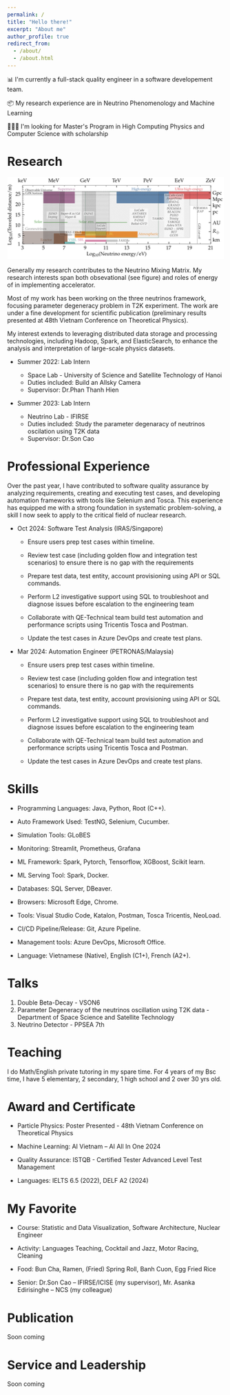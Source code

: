 ```yaml
---
permalink: /
title: "Hello there!"
excerpt: "About me"
author_profile: true
redirect_from: 
  - /about/
  - /about.html
---
```


📊 I'm currently a full-stack quality engineer in a software developement team. 

📦 My research experience are in Neutrino Phenomenology and Machine Learning

👩🏻‍💻 I'm looking for Master's Program in High Computing Physics and Computer Science with scholarship



Research
======
![Illustration of my interest](images/HE-Neutrinos.png)

<!-- ------ -->

Generally my research contributes to the Neutrino Mixing Matrix. My research interests span both obsevational (see figure) and roles of energy of in implementing accelerator. 

Most of my work has been working on the three neutrinos framework, focusing parameter degeneracy problem in T2K experiment. The work are under a fine development for scientific publication (preliminary results presented at 48th Vietnam Conference on Theoretical Physics). 

My interest extends to leveraging distributed data storage and processing technologies, including Hadoop, Spark, and ElasticSearch, to enhance the analysis and interpretation of large-scale physics datasets.


* Summer 2022: Lab Intern
  * Space Lab - University of Science and Satellite Technology of Hanoi
  * Duties included: Build an Allsky Camera
  * Supervisor: Dr.Phan Thanh Hien

* Summer 2023: Lab Intern
  * Neutrino Lab - IFIRSE
  * Duties included: Study the parameter degenaracy of neutrinos oscilation using T2K data
  * Supervisor: Dr.Son Cao

Professional Experience
======

Over the past year, I have contributed to software quality assurance by analyzing requirements, creating and executing test cases, and developing automation frameworks with tools like Selenium and Tosca. This experience has equipped me with a strong foundation in systematic problem-solving, a skill I now seek to apply to the critical field of nuclear research. 

* Oct 2024: Software Test Analysis (IRAS/Singapore)
  * Ensure users prep test cases within timeline. 

  * Review test case (including golden flow and integration test scenarios) to ensure there is no gap with the requirements 

  * Prepare test data, test entity, account provisioning using API or SQL commands. 

  * Perform L2 investigative support using SQL to troubleshoot and diagnose issues before escalation to the engineering team 

  * Collaborate with QE-Technical team build test automation and performance scripts using Tricentis Tosca and Postman. 

  * Update the test cases in Azure DevOps and create test plans. 


* Mar 2024: Automation Engineer (PETRONAS/Malaysia)
  * Ensure users prep test cases within timeline. 

  * Review test case (including golden flow and integration test scenarios) to ensure there is no gap with the requirements 

  * Prepare test data, test entity, account provisioning using API or SQL commands. 

  * Perform L2 investigative support using SQL to troubleshoot and diagnose issues before escalation to the engineering team 

  * Collaborate with QE-Technical team build test automation and performance scripts using Tricentis Tosca and Postman. 

  * Update the test cases in Azure DevOps and create test plans. 

  
Skills
======
* Programming Languages: Java, Python, Root (C++). 

* Auto Framework Used: TestNG, Selenium, Cucumber. 

* Simulation Tools: GLoBES

* Monitoring: Streamlit, Prometheus, Grafana 

* ML Framework: Spark, Pytorch, Tensorflow, XGBoost, Scikit learn.

* ML Serving Tool: Spark, Docker.

* Databases: SQL Server, DBeaver. 

* Browsers: Microsoft Edge, Chrome. 

* Tools: Visual Studio Code, Katalon, Postman, Tosca Tricentis, NeoLoad. 

* CI/CD Pipeline/Release: Git, Azure Pipeline. 

* Management tools: Azure DevOps, Microsoft Office. 

* Language: Vietnamese (Native), English (C1+), French (A2+).

Talks
======
 1. Double Beta-Decay - VSON6 
 2. Parameter Degeneracy of the neutrinos oscillation using T2K data - Department of Space Science and Satellite Technology
 3. Neutrino Detector - PPSEA 7th

Teaching
======
I do Math/English private tutoring in my spare time. For 4 years of my Bsc time, I have 5 elementary, 2 secondary, 1 high school and 2 over 30 yrs old.  


Award and Certificate 
======
- Particle Physics: Poster Presented - 48th Vietnam Conference on Theoretical Physics 

- Machine Learning: AI Vietnam – AI All In One 2024 

- Quality Assurance: ISTQB - Certified Tester Advanced Level Test Management 

- Languages: IELTS 6.5 (2022), DELF A2 (2024)  


My Favorite
======
- Course: Statistic and Data Visualization, Software Architecture, Nuclear Engineer  

- Activity: Languages Teaching, Cocktail and Jazz, Motor Racing, Cleaning 

- Food: Bun Cha, Ramen, (Fried) Spring Roll, Banh Cuon, Egg Fried Rice 

- Senior: Dr.Son Cao – IFIRSE/ICISE (my supervisor), Mr. Asanka Edirisinghe – NCS (my colleague)

Publication
======
Soon coming


Service and Leadership
======
Soon coming









